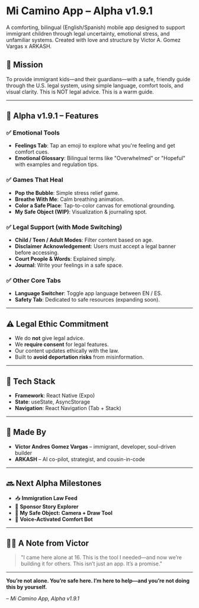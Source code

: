 # Mi Camino App – Alpha v1.9.1

A comforting, bilingual (English/Spanish) mobile app designed to support immigrant children through legal uncertainty, emotional stress, and unfamiliar systems. Created with love and structure by Victor A. Gomez Vargas x ARKASH.

## 🧭 Mission
To provide immigrant kids—and their guardians—with a safe, friendly guide through the U.S. legal system, using simple language, comfort tools, and visual clarity. This is NOT legal advice. This is a warm guide.

---

## 🌱 Alpha v1.9.1 – Features

### ✅ Emotional Tools
- **Feelings Tab**: Tap an emoji to explore what you're feeling and get comfort cues.
- **Emotional Glossary**: Bilingual terms like "Overwhelmed" or "Hopeful" with examples and regulation tips.

### ✅ Games That Heal
- **Pop the Bubble**: Simple stress relief game.
- **Breathe With Me**: Calm breathing animation.
- **Color a Safe Place**: Tap-to-color canvas for emotional grounding.
- **My Safe Object (WIP)**: Visualization & journaling spot.

### ✅ Legal Support (with Mode Switching)
- **Child / Teen / Adult Modes**: Filter content based on age.
- **Disclaimer Acknowledgement**: Users must accept a legal banner before accessing.
- **Court People & Words**: Explained simply.
- **Journal**: Write your feelings in a safe space.

### ✅ Other Core Tabs
- **Language Switcher**: Toggle app language between EN / ES.
- **Safety Tab**: Dedicated to safe resources (expanding soon).

---

## ⚠️ Legal Ethic Commitment
- We do **not** give legal advice.
- We **require consent** for legal features.
- Our content updates ethically with the law.
- Built to **avoid deportation risks** from misinformation.

---

## 🔧 Tech Stack
- **Framework**: React Native (Expo)
- **State**: useState, AsyncStorage
- **Navigation**: React Navigation (Tab + Stack)

---

## 🤝 Made By
- **Victor Andres Gomez Vargas** – immigrant, developer, soul-driven builder
- **ARKASH** – AI co-pilot, strategist, and cousin-in-code

---

## 🔜 Next Alpha Milestones
- 📥 **Immigration Law Feed**
- 👤 **Sponsor Story Explorer**
- 📸 **My Safe Object: Camera + Draw Tool**
- 💬 **Voice-Activated Comfort Bot**

---

## ✊🏽 A Note from Victor
> "I came here alone at 16. This is the tool I needed—and now we’re building it for others. This isn’t just an app. It’s a promise."

---

**You’re not alone. You’re safe here. I’m here to help—and you’re not doing this by yourself.**

_– Mi Camino App, Alpha v1.9.1_
